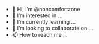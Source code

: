 - 👋 Hi, I’m @noncomfortzone
- 👀 I’m interested in ...
- 🌱 I’m currently learning ...
- 💞️ I’m looking to collaborate on ...
- 📫 How to reach me ...

<!---
noncomfortzone/noncomfortzone is a ✨ special ✨ repository because its `README.md` (this file) appears on your GitHub profile.
You can click the Preview link to take a look at your changes.
--->

